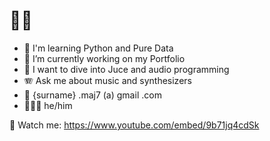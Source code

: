 # 👋🏼

- 🐍 I'm learning Python and Pure Data
- 💌 I’m currently working on my Portfolio
- 🧃 I want to dive into Juce and audio programming
- 🪗 Ask me about music and synthesizers
- 📯 {surname} .maj7 (a) gmail .com
- 🙋🏻‍♂️ he/him

👀 Watch me:
https://www.youtube.com/embed/9b71jq4cdSk


<!--
**wnetzel/wnetzel** is a ✨ _special_ ✨ repository because its `README.md` (this file) appears on your GitHub profile.

Here are some ideas to get you started:

- 🔭 I’m currently working on ...
- 🌱 I’m currently learning ...
- 👯 I’m looking to collaborate on ...
- 🤔 I’m looking for help with ...
- 💬 Ask me about ...
- 📫 How to reach me: ...
- 😄 Pronouns: ...
- ⚡ Fun fact: ...
-->
